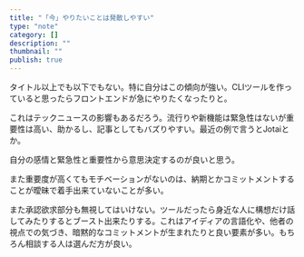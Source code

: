 ```yaml
---
title: "「今」やりたいことは発散しやすい"
type: "note"
category: []
description: ""
thumbnail: ""
publish: true
---
```


タイトル以上でも以下でもない。特に自分はこの傾向が強い。CLIツールを作っていると思ったらフロントエンドが急にやりたくなったりと。

これはテックニュースの影響もあるだろう。流行りや新機能は緊急性はないが重要性は高い、助かるし、記事としてもバズりやすい。最近の例で言うとJotaiとか。

自分の感情と緊急性と重要性から意思決定するのが良いと思う。

また重要度が高くてもモチベーションがないのは、納期とかコミットメントすることが曖昧で着手出来ていないことが多い。

また承認欲求部分も無視してはいけない。ツールだったら身近な人に構想だけ話してみたりするとブースト出来たりする。これはアイディアの言語化や、他者の視点での気づき、暗黙的なコミットメントが生まれたりと良い要素が多い。もちろん相談する人は選んだ方が良い。

